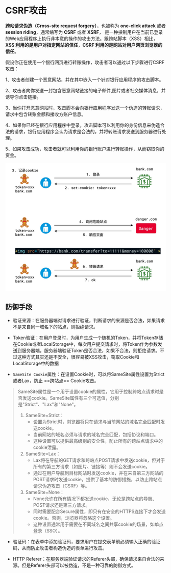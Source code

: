 # CSRF攻击

**跨站请求伪造（Cross-site request forgery）**，也被称为 **one-click attack** 或者 **session riding**，通常缩写为 **CSRF** 或者 **XSRF**， 是一种挟制用户在当前已登录的Web应用程序上执行非本意的操作的攻击方法。跟跨站脚本（XSS）相比，**XSS 利用的是用户对指定网站的信任**，**CSRF 利用的是网站对用户网页浏览器的信任**。

假设你正在使用一个银行网页进行转账操作，攻击者可以通过以下步骤进行CSRF攻击：

1、攻击者创建一个恶意网站，并在其中嵌入一个针对银行应用程序的攻击脚本。

2、攻击者向你发送一封包含恶意网站链接的电子邮件,图片或者社交媒体消息，并诱导你点击链接。

3、当你打开恶意网站时，攻击脚本会向银行应用程序发送一个伪造的转账请求，请求中包含转账金额和接收方账户信息。

4、如果你已经在银行应用程序中登录，攻击脚本可以利用你的身份信息来伪造合法的请求，银行应用程序会认为请求是合法的，并将转账请求发送到服务器进行处理。

5、如果攻击成功，攻击者就可以利用你的银行账户进行转账操作，从而窃取你的资金。

![](./images/16807497307680.jpg)

## 防御手段

- 验证来源：在服务器端对请求进行验证，判断请求的来源是否合法，如果请求不是来自同一域名下的站点，则拒绝请求。

- Token验证：在用户登录时，为用户生成一个随机的Token，并将Token存储在Cookie或者LocalStorage中，每次用户提交请求时，将Token作为参数发送到服务器端，服务器端验证Token是否合法，如果不合法，则拒绝请求。不过这种方式其实还是不安全，很容易被XSS攻击，窃取Cookie和LocalStorage中的数据

- `SameSite Cookie`属性：在设置Cookie时，可以将SameSite属性设置为Strict或者Lax，防止 ==跨站点== Cookie攻击。


>  SameSite属性是一个用于设置cookie的属性，它用于控制跨站点请求时是否发送cookie。SameSite属性有三个可选值，分别是"Strict"、"Lax"和"None"。
>
> 1. SameSite=Strict：
>    - 设置为Strict时，浏览器将只在请求与当前网站的域名完全匹配时发送cookie。
>    - 当前网站的域名必须与请求的域名完全匹配，包括协议和端口。
>    - 这种设置可以提供最高级别的安全性，防止所有的跨站点请求中的cookie泄露。
> 2. SameSite=Lax：
>    - Lax将在导航的GET请求和跨站点POST请求中发送cookie，但对于所有的第三方请求（如图片、链接等）则不会发送cookie。
>    - 通过在用户导航到目标网站时发送cookie，并在来自第三方网站的POST请求时发送cookie，提供了基本的防御措施，以防止跨站点请求伪造攻击（CSRF）等。
> 3. SameSite=None：
>    - None允许在所有情况下都发送cookie，无论是跨站点的导航、POST请求还是第三方请求。
>    - 同时需要配合Secure属性，即只有在安全的HTTPS连接下才会发送cookie。否则，浏览器将忽略这个设置。
>    - 这种设置通常用于需要在不同域名之间共享cookie的场景，如单点登录（SSO）。

- 验证码：在表单中添加验证码，要求用户在提交表单前必须输入正确的验证码，从而防止攻击者构造伪造的表单进行攻击。

- HTTP Referer：在服务器端验证请求的Referer头部，确保请求来自合法的来源。但是Referer头部可以被伪造，不是一种可靠的防御方式。